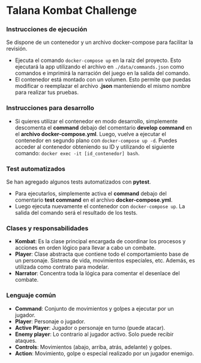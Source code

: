 # Talana Kombat Challenge

### Instrucciones de ejecución
Se dispone de un contenedor y un archivo docker-compose para facilitar la revisión.

* Ejecuta el comando `docker-compose up` en la raíz del proyecto. Esto ejecutará la app utilizando el archivo en `./data/commands.json` como comandos e imprimirá la narración del juego en la salida del comando.
* El contenedor está montado con un volumen. Esto permite que puedas modificar o reemplazar el archivo **.json** manteniendo el mismo nombre para realizar tus pruebas.

### Instrucciones para desarrollo
* Si quieres utilizar el contenedor en modo desarrollo, simplemente descomenta el **command** debajo del comentario **develop command** en el **archivo docker-compose.yml**. Luego, vuelve a ejecutar el contenedor en segundo plano con `docker-compose up -d`. Puedes acceder al contenedor obteniendo su ID y utilizando el siguiente comando: `docker exec -it [id_contenedor] bash`.

### Test automatizados
Se han agregado algunos tests automatizados con **pytest**.
* Para ejecutarlos, simplemente activa el **command** debajo del comentario **test command** en el archivo **docker-compose.yml**.
* Luego ejecuta nuevamente el contenedor con `docker-compose up`. La salida del comando será el resultado de los tests.

### Clases y responsabilidades
* **Kombat**: Es la clase principal encargada de coordinar los procesos y acciones en orden lógico para llevar a cabo un combate.
* **Player**: Clase abstracta que contiene todo el comportamiento base de un personaje. Sistema de vida, movimientos especiales, etc. Además, es utilizada como contrato para modelar.
* **Narrator**: Concentra toda la lógica para comentar el desenlace del combate.

### Lenguaje común
* **Command**: Conjunto de movimientos y golpes a ejecutar por un jugador.
* **Player**: Personaje o jugador.
* **Active Player**: Jugador o personaje en turno (puede atacar).
* **Enemy player**: Lo contrario al jugador activo. Solo puede recibir ataques.
* **Controls**: Movimientos (abajo, arriba, atrás, adelante) y golpes.
* **Action**: Movimiento, golpe o especial realizado por un jugador enemigo.